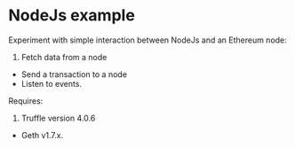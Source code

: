 # NodeJs example

Experiment with simple interaction between NodeJs and an Ethereum node:

1. Fetch data from a node
* Send a transaction to a node
* Listen to events.

Requires:

1. Truffle version 4.0.6
* Geth v1.7.x.